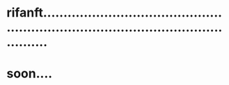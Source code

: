 # rifanft...........................................................................................................
# soon....
